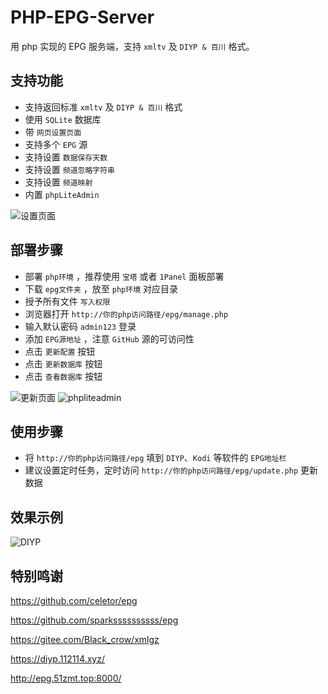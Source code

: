 # PHP-EPG-Server
用 php 实现的 EPG 服务端，支持 `xmltv` 及 `DIYP & 百川` 格式。

## 支持功能
- 支持返回标准 `xmltv` 及 `DIYP & 百川` 格式
- 使用 `SQLite` 数据库
- 带 `网页设置页面`
- 支持多个 `EPG` 源
- 支持设置 `数据保存天数`
- 支持设置 `频道忽略字符串`
- 支持设置 `频道映射`
- 内置 `phpLiteAdmin`

![设置页面](https://github.com/user-attachments/assets/387adfe6-edfc-4a97-96fe-225035e02fd8)


## 部署步骤
- 部署 `php环境` ，推荐使用 `宝塔` 或者 `1Panel` 面板部署
- 下载 `epg文件夹` ，放至 `php环境` 对应目录
- 授予所有文件 `写入权限`
- 浏览器打开 `http://你的php访问路径/epg/manage.php`
- 输入默认密码 `admin123` 登录
- 添加 `EPG源地址` ，注意 `GitHub` 源的可访问性
- 点击 `更新配置` 按钮
- 点击 `更新数据库` 按钮
- 点击 `查看数据库` 按钮

![更新页面](https://github.com/user-attachments/assets/3f80c287-42f7-4766-8082-49ce57e40664)
![phpliteadmin](https://github.com/user-attachments/assets/b166eb69-d52f-42dd-aa45-388e28a82381)

## 使用步骤
- 将 `http://你的php访问路径/epg` 填到 `DIYP`、`Kodi` 等软件的 `EPG地址栏`
- 建议设置定时任务，定时访问 `http://你的php访问路径/epg/update.php` 更新数据

## 效果示例
![DIYP](https://github.com/user-attachments/assets/ef926713-f2e1-42b9-aed4-4c9f5c1af1da)

## 特别鸣谢
https://github.com/celetor/epg

https://github.com/sparkssssssssss/epg

https://gitee.com/Black_crow/xmlgz

https://diyp.112114.xyz/

http://epg.51zmt.top:8000/
